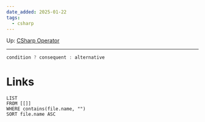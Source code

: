 ```yaml
---
date_added: 2025-01-22
tags:
  - csharp
---
```

Up: [CSharp Operator](CSharp%20Operator.md)
___
 ```cs
 condition ? consequent : alternative
```
# Links
```dataview
LIST
FROM [[]]
WHERE contains(file.name, "")
SORT file.name ASC
```
